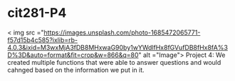 # cit281-P4 
< img src ="https://images.unsplash.com/photo-1685472065771-f57d15b4c585?ixlib=rb-4.0.3&ixid=M3wxMjA3fDB8MHxwaG90by1wYWdlfHx8fGVufDB8fHx8fA%3D%3D&auto=format&fit=crop&w=866&q=80" alt ="Image">
Project 4: We created multiple functions that were able to answer questions and would cahnged based on the information we put in it. 
